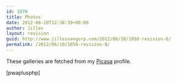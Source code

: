 ```yaml
---
id: 1070
title: Photos
date: 2012-06-10T12:38:39+00:00
author: Jilles
layout: revision
guid: http://www.jillesvangurp.com/2012/06/10/1058-revision-8/
permalink: /2012/06/10/1058-revision-8/
---
```

These galleries are fetched from my <a href="https://picasaweb.google.com/jillesvangurp/" title="Picasa profile">Picasa</a> profile.

[pwaplusphp]
